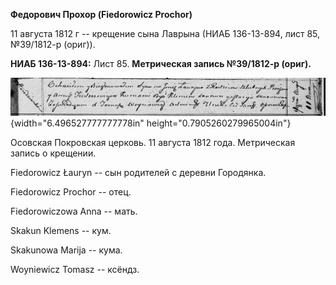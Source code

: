 **Федорович Прохор (Fiedorowicz Prochor)**

11 августа 1812 г -- крещение сына Лаврына (НИАБ 136-13-894, лист 85,
№39/1812-р (ориг)).

**НИАБ 136-13-894:** Лист 85. **Метрическая запись №39/1812-р (ориг).**

![](./media/ac9b39832c022ee8eeae3a45a51091a789104f8e.png){width="6.496527777777778in"
height="0.7905260279965004in"}

Осовская Покровская церковь. 11 августа 1812 года. Метрическая запись о
крещении.

Fiedorowicz Łauryn -- сын родителей с деревни Городянка.

Fiedorowicz Prochor -- отец.

Fiedorowiczowa Anna -- мать.

Skakun Klemens -- кум.

Skakunowa Marija -- кума.

Woyniewicz Tomasz -- ксёндз.
